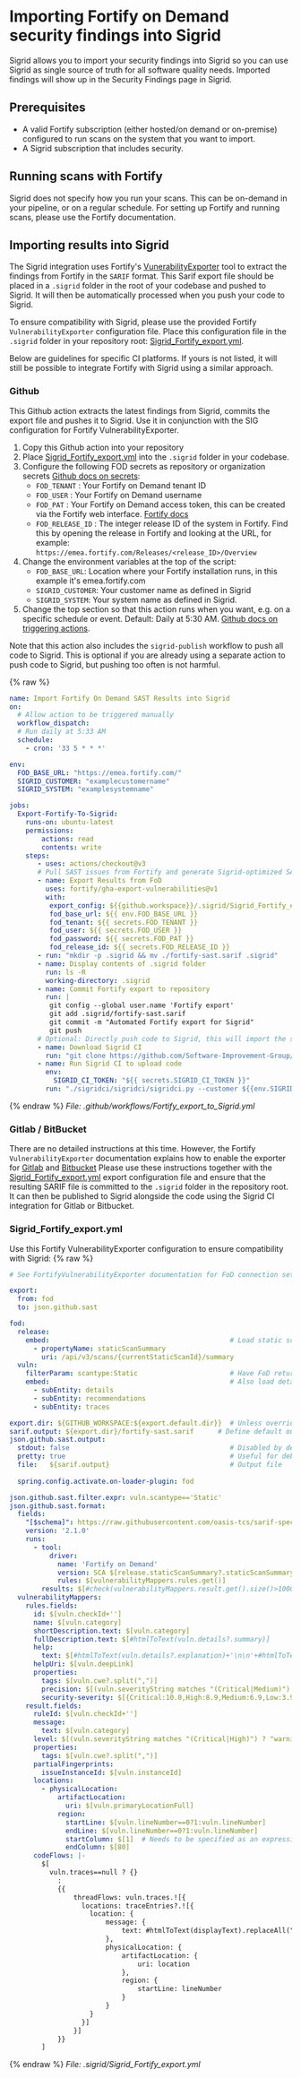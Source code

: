 # Importing Fortify on Demand security findings into Sigrid

Sigrid allows you to import your security findings into Sigrid so you can use Sigrid as single source of truth for all software quality needs. Imported findings will show up in the Security Findings page in Sigrid.

## Prerequisites

- A valid Fortify subscription (either hosted/on demand or on-premise) configured to run scans on the system that you want to import.
- A Sigrid subscription that includes security.

## Running scans with Fortify

Sigrid does not specify how you run your scans. This can be on-demand in your pipeline, or on a regular schedule. For setting up Fortify and running scans, please use the Fortify documentation.

## Importing results into Sigrid

The Sigrid integration uses Fortify's [VunerabilityExporter](https://github.com/fortify/FortifyVulnerabilityExporter) tool to extract the findings from Fortify in the `SARIF` format. This Sarif export file should be placed in a `.sigrid` folder in the root of your codebase and pushed to Sigrid. It will then be automatically processed when you push your code to Sigrid.

To ensure compatibility with Sigrid, please use the provided Fortify `VulnerabilityExporter` configuration file. Place this configuration file in the `.sigrid` folder in your repository root: [Sigrid_Fortify_export.yml](#sigrid_fortify_exportyml).

Below are guidelines for specific CI platforms. If yours is not listed, it will still be possible to integrate Fortify with Sigrid using a similar approach.

### Github

This Github action extracts the latest findings from Sigrid, commits the export file and pushes it to Sigrid. Use it in conjunction with the SIG configuration for Fortify VulnerabilityExporter. 

1. Copy this Github action into your repository
2. Place [Sigrid_Fortify_export.yml](#sigrid_fortify_exportyml) into the `.sigrid` folder in your codebase.
3. Configure the following FOD secrets as repository or organization secrets [Github docs on secrets](https://docs.github.com/en/actions/security-guides/using-secrets-in-github-actions):
   *  `FOD_TENANT` : Your Fortify on Demand tenant ID
   *  `FOD_USER` : Your Fortify on Demand username
   *  `FOD_PAT` : Your Fortify on Demand access token, this can be created via the Fortify web interface. [Fortify docs](https://www.microfocus.com/documentation/fortify-software-security-center/2010/SSC_Help_20.1.0/Content/SSC_UG/Gen_Auth_Tokens.htm)
   *  `FOD_RELEASE_ID` : The integer release ID of the system in Fortify. Find this by opening the release in Fortify and looking at the URL, for example: `https://emea.fortify.com/Releases/<release_ID>/Overview` 
4. Change the environment variables at the top of the script:
   * `FOD_BASE_URL`: Location where your Fortify installation runs, in this example it's emea.fortify.com
   * `SIGRID_CUSTOMER`: Your customer name as defined in Sigrid
   * `SIGRID_SYSTEM`: Your system name as defined in Sigrid.
5. Change the top section so that this action runs when you want, e.g. on a specific schedule or event. Default: Daily at 5:30 AM. [Github docs on triggering actions](https://docs.github.com/en/actions/using-workflows/events-that-trigger-workflows).

Note that this action also includes the `sigrid-publish` workflow to push all code to Sigrid. This is optional if you are already using a separate action to push code to Sigrid, but pushing too often is not harmful.

{% raw %}
```yml
name: Import Fortify On Demand SAST Results into Sigrid
on:
  # Allow action to be triggered manually
  workflow_dispatch:
  # Run daily at 5:33 AM
  schedule:
    - cron: '33 5 * * *'

env:
  FOD_BASE_URL: "https://emea.fortify.com/"
  SIGRID_CUSTOMER: "examplecustomername"
  SIGRID_SYSTEM: "examplesystemname"

jobs:                                                  
  Export-Fortify-To-Sigrid:
    runs-on: ubuntu-latest
    permissions:
        actions: read
        contents: write
    steps:
       - uses: actions/checkout@v3
       # Pull SAST issues from Fortify and generate Sigrid-optimized SARIF output
       - name: Export Results from FoD
         uses: fortify/gha-export-vulnerabilities@v1
         with:
          export_config: ${{github.workspace}}/.sigrid/Sigrid_Fortify_export.yml
          fod_base_url: ${{ env.FOD_BASE_URL }}
          fod_tenant: ${{ secrets.FOD_TENANT }}
          fod_user: ${{ secrets.FOD_USER }}
          fod_password: ${{ secrets.FOD_PAT }}
          fod_release_id: ${{ secrets.FOD_RELEASE_ID }}
       - run: "mkdir -p .sigrid && mv ./fortify-sast.sarif .sigrid"
       - name: Display contents of .sigrid folder
         run: ls -R
         working-directory: .sigrid
       - name: Commit Fortify export to repository
         run: |
          git config --global user.name 'Fortify export'
          git add .sigrid/fortify-sast.sarif
          git commit -m "Automated Fortify export for Sigrid"
          git push
       # Optional: Directly push code to Sigrid, this will import the security findings, and also trigger a new maintainability analysis
       - name: Download Sigrid CI
         run: "git clone https://github.com/Software-Improvement-Group/sigridci.git sigridci"
       - name: Run Sigrid CI to upload code
         env:
           SIGRID_CI_TOKEN: "${{ secrets.SIGRID_CI_TOKEN }}"
         run: "./sigridci/sigridci/sigridci.py --customer ${{env.SIGRID_CUSTOMER}} --system ${{env.SIGRID_SYSTEM}} --source . --publish"
```
{% endraw %}
*File: .github/workflows/Fortify_export_to_Sigrid.yml*


### Gitlab / BitBucket

There are no detailed instructions at this time. However, the Fortify `VulnerabilityExporter` documentation explains how to enable the exporter for [Gitlab](https://github.com/fortify/FortifyVulnerabilityExporter/blob/main/USAGE.md#gitlab-integration) and [Bitbucket](https://github.com/fortify/FortifyVulnerabilityExporter/blob/main/USAGE.md#bitbucket-integration) Please use these instructions together with the [Sigrid_Fortify_export.yml](#sigrid_fortify_exportyml) export configuration file and ensure that the resulting SARIF file is committed to the `.sigrid` folder in the repository root. It can then be published to Sigrid alongside the code using the Sigrid CI integration for Gitlab or Bitbucket.


### Sigrid_Fortify_export.yml
Use this Fortify VulnerabilityExporter configuration to ensure compatibility with Sigrid:
{% raw %}
```yml
# See FortifyVulnerabilityExporter documentation for FoD connection settings and release selection

export: 
  from: fod
  to: json.github.sast

fod:
  release:
    embed:                                             # Load static scan summary as required for GitHub output
      - propertyName: staticScanSummary
        uri: /api/v3/scans/{currentStaticScanId}/summary 
  vuln:
    filterParam: scantype:Static                       # Have FoD return only static issues 
    embed:                                             # Also load details as required for GitLab output
      - subEntity: details
      - subEntity: recommendations
      - subEntity: traces

export.dir: ${GITHUB_WORKSPACE:${export.default.dir}}  # Unless overridden, use GITHUB_WORKSPACE if defined, otherwise default export dir
sarif.output: ${export.dir}/fortify-sast.sarif      # Define default output file location and name
json.github.sast.output:
  stdout: false                                        # Disabled by default to avoid vulnerability data being exposed through log files
  pretty: true                                         # Useful for debugging, disable for optimal performance
  file:   ${sarif.output}                              # Output file
  
  spring.config.activate.on-loader-plugin: fod

json.github.sast.filter.expr: vuln.scantype=='Static'
json.github.sast.format: 
  fields:
    "[$schema]": https://raw.githubusercontent.com/oasis-tcs/sarif-spec/master/Schemata/sarif-schema-2.1.0.json 
    version: '2.1.0'
    runs:
      - tool:
          driver:
            name: 'Fortify on Demand'   
            version: SCA $[release.staticScanSummary?.staticScanSummaryDetails?.engineVersion?:'version unknown']; Rulepack $[release.staticScanSummary?.staticScanSummaryDetails?.rulePackVersion?:'version unknown']
            rules: $[vulnerabilityMappers.rules.get()]
        results: $[#check(vulnerabilityMappers.result.get().size()>1000, "GitHub does not support importing more than 1000 vulnerabilities. Please clean the scan results or update vulnerability search criteria.")?vulnerabilityMappers.result.get():{}]
  vulnerabilityMappers:
    rules.fields:
      id: $[vuln.checkId+'']
      name: $[vuln.category]
      shortDescription.text: $[vuln.category]
      fullDescription.text: $[#htmlToText(vuln.details?.summary)]
      help:
        text: $[#htmlToText(vuln.details?.explanation)+'\n\n'+#htmlToText(vuln.recommendations?.recommendations)+"\n\nFor more information, see "+vuln.deepLink]
      helpUri: $[vuln.deepLink]
      properties:
        tags: $[vuln.cwe?.split(",")]
        precision: $[(vuln.severityString matches "(Critical|Medium)") ? "high":"low" ]
        security-severity: $[{Critical:10.0,High:8.9,Medium:6.9,Low:3.9}.get(vuln.severityString)+'']
    result.fields:
      ruleId: $[vuln.checkId+'']
      message: 
        text: $[vuln.category]
      level: $[(vuln.severityString matches "(Critical|High)") ? "warning":"note" ]
      properties:
        tags: $[vuln.cwe?.split(",")]
      partialFingerprints:
        issueInstanceId: $[vuln.instanceId]
      locations:
        - physicalLocation:
            artifactLocation:
              uri: $[vuln.primaryLocationFull]
            region:
              startLine: $[vuln.lineNumber==0?1:vuln.lineNumber]
              endLine: $[vuln.lineNumber==0?1:vuln.lineNumber]
              startColumn: $[1]  # Needs to be specified as an expression in order to end up as integer instead of string in JSON
              endColumn: $[80]
      codeFlows: |-
        $[ 
          vuln.traces==null ? {}
            : 
            {{ 
                threadFlows: vuln.traces.![{
                  locations: traceEntries?.![{
                    location: {
                        message: {
                            text: #htmlToText(displayText).replaceAll("&nbsp;", " ")
                        },
                        physicalLocation: {
                            artifactLocation: {
                                uri: location
                            },
                            region: {
                                startLine: lineNumber
                            }
                        }
                    }
                  }] 
                }] 
            }} 
        ]
```
{% endraw %}
*File: .sigrid/Sigrid_Fortify_export.yml*
